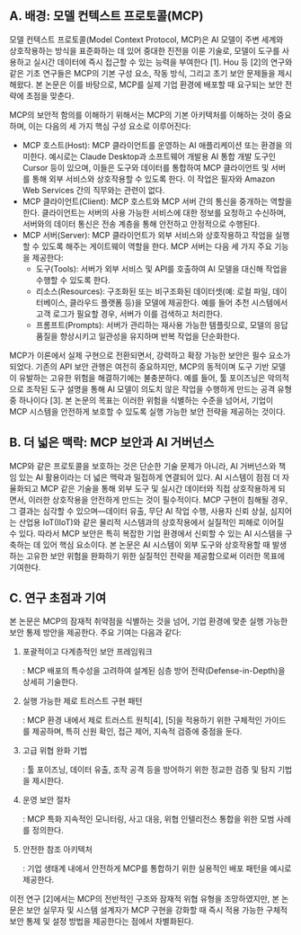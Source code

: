 
## A. 배경: 모델 컨텍스트 프로토콜(MCP)

모델 컨텍스트 프로토콜(Model Context Protocol, MCP)은 AI 모델이 주변 세계와 상호작용하는 방식을 표준화하는 데 있어 중대한 진전을 이룬 기술로, 모델이 도구를 사용하고 실시간 데이터에 즉시 접근할 수 있는 능력을 부여한다 [1]. Hou 등 [2]의 연구와 같은 기초 연구들은 MCP의 기본 구성 요소, 작동 방식, 그리고 초기 보안 문제들을 제시해왔다. 본 논문은 이를 바탕으로, MCP를 실제 기업 환경에 배포할 때 요구되는 보안 전략에 초점을 맞춘다.

MCP의 보안적 함의를 이해하기 위해서는 MCP의 기본 아키텍처를 이해하는 것이 중요하며, 이는 다음의 세 가지 핵심 구성 요소로 이루어진다:

- MCP 호스트(Host): MCP 클라이언트를 운영하는 AI 애플리케이션 또는 환경을 의미한다. 예시로는 Claude Desktop과 소프트웨어 개발용 AI 통합 개발 도구인 Cursor 등이 있으며, 이들은 도구와 데이터를 통합하여 MCP 클라이언트 및 서버를 통해 외부 서비스와 상호작용할 수 있도록 한다. 이 작업은 필자와 Amazon Web Services 간의 직무와는 관련이 없다.
- MCP 클라이언트(Client): MCP 호스트와 MCP 서버 간의 통신을 중개하는 역할을 한다. 클라이언트는 서버의 사용 가능한 서비스에 대한 정보를 요청하고 수신하며, 서버와의 데이터 통신은 전송 계층을 통해 안전하고 안정적으로 수행된다.
- MCP 서버(Server): MCP 클라이언트가 외부 서비스와 상호작용하고 작업을 실행할 수 있도록 해주는 게이트웨이 역할을 한다. MCP 서버는 다음 세 가지 주요 기능을 제공한다:
    - 도구(Tools): 서버가 외부 서비스 및 API를 호출하여 AI 모델을 대신해 작업을 수행할 수 있도록 한다.
    - 리소스(Resources): 구조화된 또는 비구조화된 데이터셋(예: 로컬 파일, 데이터베이스, 클라우드 플랫폼 등)을 모델에 제공한다. 예를 들어 추천 시스템에서 고객 로그가 필요할 경우, 서버가 이를 검색하고 처리한다.
    - 프롬프트(Prompts): 서버가 관리하는 재사용 가능한 템플릿으로, 모델의 응답 품질을 향상시키고 일관성을 유지하며 반복 작업을 단순화한다.

MCP가 이론에서 실제 구현으로 전환되면서, 강력하고 확장 가능한 보안은 필수 요소가 되었다. 기존의 API 보안 관행은 여전히 중요하지만, MCP의 동적이며 도구 기반 모델이 유발하는 고유한 위험을 해결하기에는 불충분하다. 예를 들어, 툴 포이즈닝은 악의적으로 조작된 도구 설명을 통해 AI 모델이 의도치 않은 작업을 수행하게 만드는 공격 유형 중 하나이다 [3]. 본 논문의 목표는 이러한 위험을 식별하는 수준을 넘어서, 기업이 MCP 시스템을 안전하게 보호할 수 있도록 실행 가능한 보안 전략을 제공하는 것이다.

## B. 더 넓은 맥락: MCP 보안과 AI 거버넌스

MCP와 같은 프로토콜을 보호하는 것은 단순한 기술 문제가 아니라, AI 거버넌스와 책임 있는 AI 활용이라는 더 넓은 맥락과 밀접하게 연결되어 있다. AI 시스템이 점점 더 자율화되고 MCP 같은 기술을 통해 외부 도구 및 실시간 데이터와 직접 상호작용하게 되면서, 이러한 상호작용을 안전하게 만드는 것이 필수적이다. MCP 구현이 침해될 경우, 그 결과는 심각할 수 있으며—데이터 유출, 무단 AI 작업 수행, 사용자 신뢰 상실, 심지어는 산업용 IoT(IIoT)와 같은 물리적 시스템과의 상호작용에서 실질적인 피해로 이어질 수 있다. 따라서 MCP 보안은 특히 복잡한 기업 환경에서 신뢰할 수 있는 AI 시스템을 구축하는 데 있어 핵심 요소이다. 본 논문은 AI 시스템이 외부 도구와 상호작용할 때 발생하는 고유한 보안 위험을 완화하기 위한 실질적인 전략을 제공함으로써 이러한 목표에 기여한다.

## C. 연구 초점과 기여

본 논문은 MCP의 잠재적 취약점을 식별하는 것을 넘어, 기업 환경에 맞춘 실행 가능한 보안 통제 방안을 제공한다. 주요 기여는 다음과 같다:

1. 포괄적이고 다계층적인 보안 프레임워크
    
    : MCP 배포의 특수성을 고려하여 설계된 심층 방어 전략(Defense-in-Depth)을 상세히 기술한다.
    
2. 실행 가능한 제로 트러스트 구현 패턴
    
    : MCP 환경 내에서 제로 트러스트 원칙[4], [5]을 적용하기 위한 구체적인 가이드를 제공하며, 특히 신원 확인, 접근 제어, 지속적 검증에 중점을 둔다.
    
3. 고급 위협 완화 기법
    
    : 툴 포이즈닝, 데이터 유출, 조작 공격 등을 방어하기 위한 정교한 검증 및 탐지 기법을 제시한다.
    
4. 운영 보안 절차
    
    : MCP 특화 지속적인 모니터링, 사고 대응, 위협 인텔리전스 통합을 위한 모범 사례를 정의한다.
    
5. 안전한 참조 아키텍처
    
    : 기업 생태계 내에서 안전하게 MCP를 통합하기 위한 실용적인 배포 패턴을 예시로 제공한다.
    

이전 연구 [2]에서는 MCP의 전반적인 구조와 잠재적 위협 유형을 조망하였지만, 본 논문은 보안 실무자 및 시스템 설계자가 MCP 구현을 강화할 때 즉시 적용 가능한 구체적 보안 통제 및 설정 방법을 제공한다는 점에서 차별화된다.
